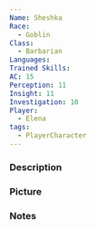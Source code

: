 ```yaml
---
Name: Sheshka
Race:
  - Goblin
Class:
  - Barbarian
Languages: 
Trained Skills: 
AC: 15
Perception: 11
Insight: 11
Investigation: 10
Player:
  - Elena
tags:
  - PlayerCharacter
---
```



### Description


### Picture


### Notes

